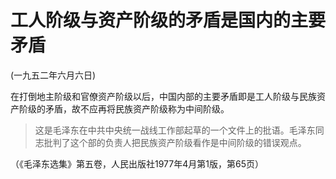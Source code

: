 # 工人阶级与资产阶级的矛盾是国内的主要矛盾

(一九五二年六月六日)

在打倒地主阶级和官僚资产阶级以后，中国内部的主要矛盾即是工人阶级与民族资产阶级的矛盾，故不应再将民族资产阶级称为中间阶级。

> 这是毛泽东在中共中央统一战线工作部起草的一个文件上的批语。毛泽东同志批判了这个部的负责人把民族资产阶级看作是中间阶级的错误观点。

（《毛泽东选集》第五卷，人民出版社1977年4月第1版，第65页）
